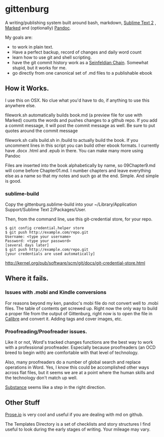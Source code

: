 gittenburg
==========

A writing/publishing system built around bash, markdown,
[Sublime Text 2](http://www.sublimetext.com/) , [Marked](http://markedapp.com/) and (optionally) [Pandoc](http://johnmacfarlane.net/pandoc/).  

My goals are:

* to work in plain text. 
* Have a perfect backup, record of changes and daily word count
* learn how to use git and shell scripting. 
* have the git commit history work as a [Seinfeldian Chain](http://lifehacker.com/281626/jerry-seinfelds-productivity-secret). Somewhat stupid, but it works for me.  
* go directly from one canonical set of .md files to a publishable ebook

## How it Works. 

I use this on OSX. No clue what you'd have to do, if anything to use this anywhere else. 

filework.sh automatically builds book.md (a preview file for use with Marked) counts the words and pushes changes to a github repo. If you add a commit message, it will post the commit message as well. Be sure to put quotes around the commit message 

filework.sh calls build.sh in /build to actually build the book. If you uncomment lines in this script you can build other ebook formats. I currently have .docx .html and .epub in there. You can make many more using Pandoc

Files are inserted into the book alphabetically by name, so 09Chapter9.md will come before Chapter01.md. I number chapters and leave everything else as a name so that my notes and such go at the end. Simple. And simple is good.  


### sublime-build

Copy the gittenburg.sublime-build into your ~/Library/Application Support/Sublime Text 2/Packages/User.

Then, from the command line, use this git-credential store, for your repo. 

    $ git config credential.helper store
    $ git push http://example.com/repo.git
    Username: <type your username>
    Password: <type your password>
    [several days later]
    $ git push http://example.com/repo.git
    [your credentials are used automatically]

http://kernel.org/pub/software/scm/git/docs/git-credential-store.html

## Where it fails. 

### Issues with .mobi and Kindle conversions

For reasons beyond my ken, pandoc's mobi file do not convert well to .mobi files. The table of contents get screwed up. Right now the only way to build a proper file from the output of Gittenburg, right now is to open the file in [Calibre](http://calibre-ebook.com/) and convert it. Adding tags and cover images, etc. 

### Proofreading/Proofreader issues. 

Like it or not, Word's tracked changes functions are the best way to work with a professional proofreader. Especially because proofreaders (an OCD breed to begin with) are comfortable with that level of technology. 

Also, many proofreaders do a number of global search and replace operations in Word. Yes, I know this could be accomplished other ways across flat files, but it seems we are at a point where the human skills and the technology don't match up well. 

[Substance](http://interior.substance.io/) seems like a step in the right direction. 

## Other Stuff

[Prose.io](http://prose.io/) is very cool and useful if you are dealing with md on github.

The Templates Directory is a set of checklists and story structures I find useful to look during the early stages of writing. Your mileage may vary.



